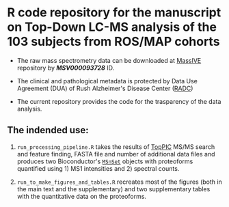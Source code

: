 
# R code repository for the manuscript on Top-Down LC-MS analysis of the 103 subjects from ROS/MAP cohorts


* The raw mass spectrometry data can be downloaded at [MassIVE](https://massive.ucsd.edu/ProteoSAFe/static/massive.jsp) repository by ***MSV000093728*** ID.

* The clinical and pathological metadata is protected by Data Use Agreement (DUA) of Rush Alzheimer's Disease Center ([RADC](https://www.radc.rush.edu/))

* The current repository provides the code for the trasparency of the data analysis.


## The indended use:

1. `run_processing_pipeline.R` takes the results of [TopPIC](https://www.toppic.org/software/toppic/index.html) MS/MS search and feature finding, FASTA file and number of additional data files and produces two Bioconductor's [`MSnSet`](https://lgatto.github.io/MSnbase/reference/MSnSet-class.html) objects with proteoforms quantified using 1) MS1 intensities and 2) spectral counts.

2. `run_to_make_figures_and_tables.R` recreates most of the figures (both in the main text and the supplementary) and two supplementary tables with the quantitative data on the proteoforms.



